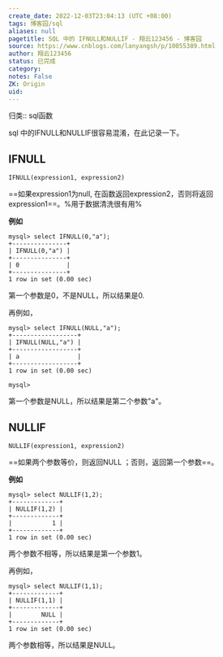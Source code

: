 ```yaml
---
create_date: 2022-12-03T23:04:13 (UTC +08:00)
tags: 博客园/sql
aliases: null
pagetitle: SQL 中的 IFNULL和NULLIF - 翔云123456 - 博客园
source: https://www.cnblogs.com/lanyangsh/p/10055389.html
author: 翔云123456
status: 已完成
category: 
notes: False
ZK: Origin
uid: 
---
```

归类:: sql函数

sql 中的IFNULL和NULLIF很容易混淆，在此记录一下。

## IFNULL

```
IFNULL(expression1, expression2)
```

==如果expression1为null, 在函数返回expression2，否则将返回expression1==。%用于数据清洗很有用%

**例如**

```
mysql> select IFNULL(0,"a");
+---------------+
| IFNULL(0,"a") |
+---------------+
| 0             |
+---------------+
1 row in set (0.00 sec)
```

第一个参数是0，不是NULL，所以结果是0.

再例如，

```
mysql> select IFNULL(NULL,"a");
+------------------+
| IFNULL(NULL,"a") |
+------------------+
| a                |
+------------------+
1 row in set (0.00 sec)

mysql>
```

第一个参数是NULL，所以结果是第二个参数"a"。

## NULLIF

```
NULLIF(expression1, expression2)
```

==如果两个参数等价，则返回NULL ；否则，返回第一个参数==。

**例如**

```
mysql> select NULLIF(1,2);
+-------------+
| NULLIF(1,2) |
+-------------+
|           1 |
+-------------+
1 row in set (0.00 sec)
```

两个参数不相等，所以结果是第一个参数1。

再例如，

```
mysql> select NULLIF(1,1);
+-------------+
| NULLIF(1,1) |
+-------------+
|        NULL |
+-------------+
1 row in set (0.00 sec)
```

两个参数相等，所以结果是NULL。

